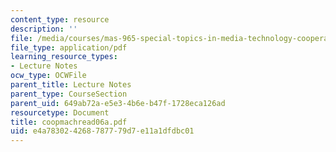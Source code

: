 ```yaml
---
content_type: resource
description: ''
file: /media/courses/mas-965-special-topics-in-media-technology-cooperative-machines-fall-2003/e4a783024268787779d7e11a1dfdbc01_coopmachread06a.pdf
file_type: application/pdf
learning_resource_types:
- Lecture Notes
ocw_type: OCWFile
parent_title: Lecture Notes
parent_type: CourseSection
parent_uid: 649ab72a-e5e3-4b6e-b47f-1728eca126ad
resourcetype: Document
title: coopmachread06a.pdf
uid: e4a78302-4268-7877-79d7-e11a1dfdbc01
---
```

